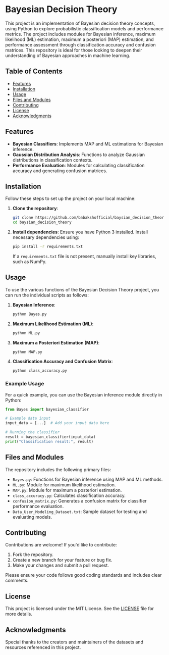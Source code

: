 # Bayesian Decision Theory

This project is an implementation of Bayesian decision theory concepts, using Python to explore probabilistic classification models and performance metrics. The project includes modules for Bayesian inference, maximum likelihood (ML) estimation, maximum a posteriori (MAP) estimation, and performance assessment through classification accuracy and confusion matrices. This repository is ideal for those looking to deepen their understanding of Bayesian approaches in machine learning.

## Table of Contents
- [Features](#features)
- [Installation](#installation)
- [Usage](#usage)
- [Files and Modules](#files-and-modules)
- [Contributing](#contributing)
- [License](#license)
- [Acknowledgments](#acknowledgments)

## Features
- **Bayesian Classifiers**: Implements MAP and ML estimations for Bayesian inference.
- **Gaussian Distribution Analysis**: Functions to analyze Gaussian distributions in classification contexts.
- **Performance Evaluation**: Modules for calculating classification accuracy and generating confusion matrices.

## Installation
Follow these steps to set up the project on your local machine:

1. **Clone the repository**:
   ```bash
   git clone https://github.com/babakshofficial/baysian_decision_theory.git
   cd baysian_decision_theory
   ```
2. **Install dependencies**:
   Ensure you have Python 3 installed. Install necessary dependencies using:
   ```bash
   pip install -r requirements.txt
   ```
   If a `requirements.txt` file is not present, manually install key libraries, such as NumPy.

## Usage
To use the various functions of the Bayesian Decision Theory project, you can run the individual scripts as follows:

1. **Bayesian Inference**:
   ```bash
   python Bayes.py
   ```
2. **Maximum Likelihood Estimation (ML)**:
   ```bash
   python ML.py
   ```
3. **Maximum a Posteriori Estimation (MAP)**:
   ```bash
   python MAP.py
   ```
4. **Classification Accuracy and Confusion Matrix**:
   ```bash
   python class_accuracy.py
   ```
   
### Example Usage
For a quick example, you can use the Bayesian inference module directly in Python:

```python
from Bayes import bayesian_classifier

# Example data input
input_data = [...]  # Add your input data here

# Running the classifier
result = bayesian_classifier(input_data)
print("Classification result:", result)
```

## Files and Modules
The repository includes the following primary files:

- `Bayes.py`: Functions for Bayesian inference using MAP and ML methods.
- `ML.py`: Module for maximum likelihood estimation.
- `MAP.py`: Module for maximum a posteriori estimation.
- `class_accuracy.py`: Calculates classification accuracy.
- `confusion_matrix.py`: Generates a confusion matrix for classifier performance evaluation.
- `Data_User_Modeling_Dataset.txt`: Sample dataset for testing and evaluating models.

## Contributing
Contributions are welcome! If you'd like to contribute:
1. Fork the repository.
2. Create a new branch for your feature or bug fix.
3. Make your changes and submit a pull request.

Please ensure your code follows good coding standards and includes clear comments.

## License
This project is licensed under the MIT License. See the [LICENSE](LICENSE) file for more details.

## Acknowledgments
Special thanks to the creators and maintainers of the datasets and resources referenced in this project.
